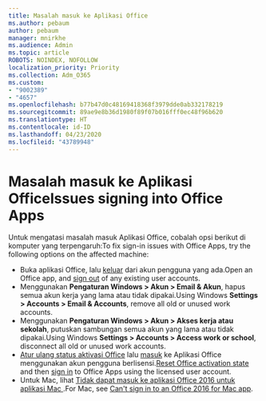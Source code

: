 ```yaml
---
title: Masalah masuk ke Aplikasi Office
ms.author: pebaum
author: pebaum
manager: mnirkhe
ms.audience: Admin
ms.topic: article
ROBOTS: NOINDEX, NOFOLLOW
localization_priority: Priority
ms.collection: Adm_O365
ms.custom:
- "9002389"
- "4657"
ms.openlocfilehash: b77b47d0c48169418368f3979dde0ab332178219
ms.sourcegitcommit: 89ae9e8b36d1980f89f07b016fff0ec48f96b620
ms.translationtype: HT
ms.contentlocale: id-ID
ms.lasthandoff: 04/23/2020
ms.locfileid: "43789948"
---
```

# <a name="issues-signing-into-office-apps"></a><span data-ttu-id="7aece-102">Masalah masuk ke Aplikasi Office</span><span class="sxs-lookup"><span data-stu-id="7aece-102">Issues signing into Office Apps</span></span>

<span data-ttu-id="7aece-103">Untuk mengatasi masalah masuk Aplikasi Office, cobalah opsi berikut di komputer yang terpengaruh:</span><span class="sxs-lookup"><span data-stu-id="7aece-103">To fix sign-in issues with Office Apps, try the following options on the affected machine:</span></span>

- <span data-ttu-id="7aece-104">Buka aplikasi Office, lalu [keluar](https://go.microsoft.com/fwlink/?linkid=2114082) dari akun pengguna yang ada.</span><span class="sxs-lookup"><span data-stu-id="7aece-104">Open an Office app, and [sign out](https://go.microsoft.com/fwlink/?linkid=2114082) of any existing user accounts.</span></span>
- <span data-ttu-id="7aece-105">Menggunakan **Pengaturan Windows > Akun > Email & Akun**, hapus semua akun kerja yang lama atau tidak dipakai.</span><span class="sxs-lookup"><span data-stu-id="7aece-105">Using Windows **Settings > Accounts > Email & Accounts**, remove all old or unused work accounts.</span></span>
- <span data-ttu-id="7aece-106">Menggunakan **Pengaturan Windows > Akun > Akses kerja atau sekolah**, putuskan sambungan semua akun yang lama atau tidak dipakai.</span><span class="sxs-lookup"><span data-stu-id="7aece-106">Using Windows **Settings > Accounts > Access work or school**, disconnect all old or unused work accounts.</span></span>
- <span data-ttu-id="7aece-107">[Atur ulang status aktivasi Office](https://docs.microsoft.com/office365/troubleshoot/activation/reset-office-365-proplus-activation-state) lalu [masuk](https://support.office.com/article/sign-in-to-office-b9582171-fd1f-4284-9846-bdd72bb28426) ke Aplikasi Office menggunakan akun pengguna berlisensi.</span><span class="sxs-lookup"><span data-stu-id="7aece-107">[Reset Office activation state](https://docs.microsoft.com/office365/troubleshoot/activation/reset-office-365-proplus-activation-state) and then [sign in](https://support.office.com/article/sign-in-to-office-b9582171-fd1f-4284-9846-bdd72bb28426) to Office Apps using the licensed user account.</span></span>
- <span data-ttu-id="7aece-108">Untuk Mac, lihat [Tidak dapat masuk ke aplikasi Office 2016 untuk aplikasi Mac ](https://docs.microsoft.com/office365/troubleshoot/authentication/sign-in-to-office-2016-for-mac-fail).</span><span class="sxs-lookup"><span data-stu-id="7aece-108">For Mac, see [Can't sign in to an Office 2016 for Mac app](https://docs.microsoft.com/office365/troubleshoot/authentication/sign-in-to-office-2016-for-mac-fail).</span></span>
